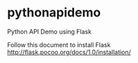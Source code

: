 # pythonapidemo
Python API Demo using Flask

Follow this document to install Flask
http://flask.pocoo.org/docs/1.0/installation/
